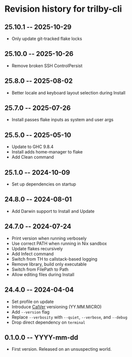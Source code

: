 # Revision history for trilby-cli

## 25.10.1 -- 2025-10-29

* Only update git-tracked flake locks

## 25.10.0 -- 2025-10-26

* Remove broken SSH ControlPersist

## 25.8.0 -- 2025-08-02

* Better locale and keyboard layout selection during Install

## 25.7.0 -- 2025-07-26

* Install passes flake inputs as system and user args

## 25.5.0 -- 2025-05-10

* Update to GHC 9.8.4
* Install adds home-manager to flake
* Add Clean command

## 25.1.0 -- 2024-10-09

* Set up dependencies on startup

## 24.8.0 -- 2024-08-01

* Add Darwin support to Install and Update

## 24.7.0 -- 2024-07-24

* Print version when running verbosely
* Use correct PATH when running in Nix sandbox
* Update flakes recursively
* Add Infect command
* Switch from TH to callstack-based logging
* Remove library, build only executable
* Switch from FilePath to Path
* Allow editing files during Install

## 24.4.0 -- 2024-04-04

* Set profile on update
* Introduce [CalVer](https://calver.org/) versioning (YY.MM.MICRO)
* Add `--version` flag
* Replace `--verbosity` with `--quiet`, `--verbose`, and `--debug`
* Drop direct dependency on `terminal`

## 0.1.0.0 -- YYYY-mm-dd

* First version. Released on an unsuspecting world.
